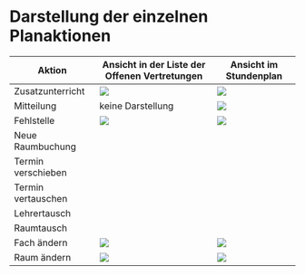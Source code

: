 # Darstellung der einzelnen Planaktionen

Aktion | Ansicht in der Liste der Offenen Vertretungen | Ansicht im Stundenplan
-|-|-
Zusatzunterricht|<img src="/assets/images/vertretungsplan/sub-plan172.jpg"> |<img src="/assets/images/vertretungsplan/sub-plan171.jpg"> 
Mitteilung|keine Darstellung |<img src="/assets/images/vertretungsplan/sub-plan173.jpg"> 
Fehlstelle|<img src="/assets/images/vertretungsplan/sub-plan175.jpg">|<img src="/assets/images/vertretungsplan/sub-plan174.jpg">
Neue Raumbuchung||
Termin verschieben||
Termin vertauschen||
Lehrertausch||
Raumtausch||
Fach ändern|<img src="/assets/images/vertretungsplan/sub-plan178.jpg">|<img src="/assets/images/vertretungsplan/sub-plan176.jpg">
Raum ändern|<img src="/assets/images/vertretungsplan/sub-plan179.jpg">|<img src="/assets/images/vertretungsplan/sub-plan177.jpg">